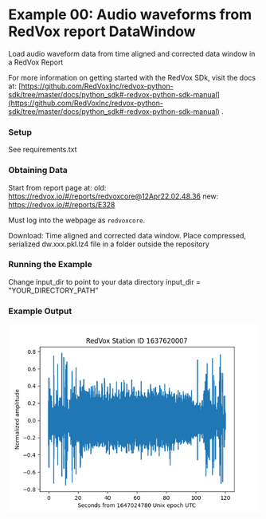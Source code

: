# Example 00: Audio waveforms from RedVox report DataWindow

Load audio waveform data from time aligned and corrected data window in a RedVox Report

For more information on getting started with the RedVox SDk, visit the docs at:
[https://github.com/RedVoxInc/redvox-python-sdk/tree/master/docs/python_sdk#-redvox-python-sdk-manual](https://github.com/RedVoxInc/redvox-python-sdk/tree/master/docs/python_sdk#-redvox-python-sdk-manual)
.

### Setup

See requirements.txt

### Obtaining Data

Start from report page at:
old:
https://redvox.io/#/reports/redvoxcore@12Apr22.02.48.36
new:
https://redvox.io/#/reports/E328

Must log into the webpage as `redvoxcore`.

Download:
Time aligned and corrected data window.
Place compressed, serialized dw.xxx.pkl.lz4 file in a folder outside the repository

### Running the Example

Change input_dir to point to your data directory
input_dir = "YOUR_DIRECTORY_PATH"

### Example Output

<p align="center">
<img src="https://github.com/RedVoxInc/redvox-examples/blob/main/examples/ex_00_report_audio/figs/fig_ex_00.png?raw=true">
</p>


